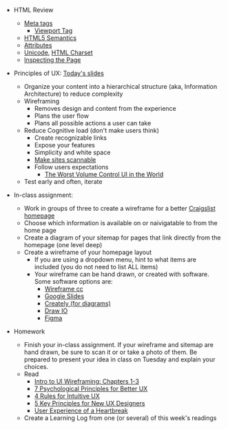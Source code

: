 - HTML Review
  * [Meta tags](https://www.w3schools.com/tags/tag_meta.asp)
    * [Viewport Tag](https://www.w3schools.com/css/css_rwd_viewport.asp)
  * [HTML5 Semantics](http://diveintohtml5.info/semantics.html) 
  * [Attributes](https://www.geeksforgeeks.org/html-attributes/)
  * [Unicode](https://home.unicode.org/basic-info/overview/),  [HTML Charset](https://www.w3schools.com/html/html_charset.asp)
  * [Inspecting the Page](https://developers.google.com/web/tools/chrome-devtools/dom/)
- Principles of UX: [Today's slides](https://docs.google.com/presentation/d/1DzwlTWRKQWH92bQHWUIbns5OhnsdlsWGrIVbrArr2D0/edit?usp=sharing)
    - Organize your content into a hierarchical structure (aka, Information Architecture) to reduce complexity
    - Wireframing
        - Removes design and content from the experience
        - Plans the user flow
        - Plans all possible actions a user can take
    - Reduce Cognitive load (don't make users think)
        - Create recognizable links
        - Expose your features
        - Simplicity and white space
        -  [Make sites scannable](https://uxplanet.org/ux-design-practices-how-to-make-web-interface-scannable-2010125c710e)
        - Follow users expectations
            - [The Worst Volume Control UI in the World](https://uxdesign.cc/the-worst-volume-control-ui-in-the-world-60713dc86950)
    - Test early and often, iterate
- In-class assignment:
    - Work in groups of three to create a wireframe for a better [Craigslist homepage](https://newyork.craigslist.org/)
    - Choose which information is available on or naivigatable to from the home page
    - Create a diagram of your sitemap for pages that link directly from the homepage (one level deep)
    - Create a wireframe of your homepage layout
        - If you are using a dropdown menu, hint to what items are included (you do not need to list ALL items)
        - Your wireframe can be hand drawn, or created with software. Some software options are:
            - [Wireframe cc](https://wireframe.cc/)
            - [Google Slides](https://docs.google.com/presentation/u/0/)
            - [Creately (for diagrams)](https://creately.com/)
            - [Draw IO](https://www.draw.io/)
            - [Figma](https://www.figma.com/)

- Homework
    - Finish your in-class assignment. If your wireframe and sitemap are hand drawn, be sure to scan it or or take a photo of them. Be prepared to present your idea in class on Tuesday and explain your choices.
    - Read
        - [Intro to UI Wireframing: Chapters 1-3](https://balsamiq.com/learn/courses/wireframing/)
        - [7 Psychological Principles for Better UX](https://livesession.io/blog/7-psychological-principles-for-better-ux/)
        - [4 Rules for Intuitive UX](https://learnui.design/blog/4-rules-intuitive-ux.html)
        - [5 Key Principles for New UX Designers](https://careerfoundry.com/en/blog/ux-design/5-key-principles-for-new-ux-designers/)
        - [User Experience of a Heartbreak](https://www.fastcompany.com/3036536/this-is-the-user-experience-of-a-heartbreak)
    - Create a Learning Log from one (or several) of this week's readings



